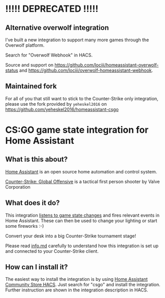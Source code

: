 # !!!!! DEPRECATED !!!!!

## Alternative overwolf integration

I've built a new integration to support many more games through the Overwolf platform.

Search for "Overwolf Webhook" in HACS.

Source and support on https://github.com/lociii/homeassistant-overwolf-status and https://github.com/lociii/overwolf-homeassistant-webhook.

## Maintained fork

For all of you that still want to stick to the Counter-Strike only integration, please use the fork provided by `yeheskel2016` on https://github.com/yeheskel2016/homeassistant-csgo

# CS:GO game state integration for Home Assistant

## What is this about?

[Home Assistant](https://www.home-assistant.io/) is an open source home automation and control system.

[Counter-Strike: Global Offensive](https://store.steampowered.com/app/730/CounterStrike_Global_Offensive/) is a tactical first person shooter by Valve Corporation

## What does it do?

This integration [listens to game state changes](https://developer.valvesoftware.com/wiki/Counter-Strike:_Global_Offensive_Game_State_Integration) and fires relevant events in Home Assistant. These can then be used to change your lighting or start some fireworks :-)

Convert your desk into a big Counter-Strike tournament stage!

Please read [info.md](info.md) carefully to understand how this integration is set up and connected to your Counter-Strike client.

## How can I install it?

The easiest way to install the integration is by using [Home Assistant Community Store HACS](https://hacs.netlify.com/).
Just search for "csgo" and install the integration. Further instruction are shown in the integration description in HACS.
